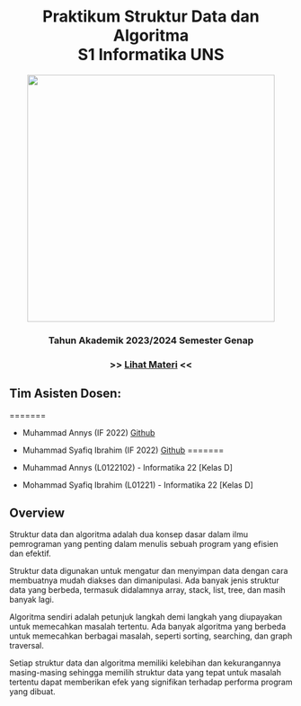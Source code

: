<h1 align="center"> Praktikum Struktur Data dan Algoritma <br /> S1 Informatika UNS </h1>
<p align ="center">  <img width = "440" height "248" src = "https://github.com/Alfurqon02/Praktikum-SDA-2023/blob/main/Material/cover.jpg" </p>
<h3 align="center"> Tahun Akademik 2023/2024 Semester Genap </h3>
<h3 align ="center">  >> <a align = "center" href = "https://github.com/Swordigo15/Praktikum-SDA-2024/blob/main/DaftarMateri.md"> <span align="center">Lihat Materi</span></a> << </h3>
<h2> Tim Asisten Dosen: </h2>


=======
- Muhammad Annys (IF 2022) [Github](https://github.com/Swordigo15)

- Muhammad Syafiq Ibrahim (IF 2022) [Github](https://github.com/SyafiqMSI)
=======
- Muhammad Annys (L0122102) - Informatika 22 [Kelas D]
- Mohammad Syafiq Ibrahim (L01221) - Informatika 22 [Kelas D]

<h2> Overview </h2>
<p> Struktur data dan algoritma adalah dua konsep dasar dalam ilmu pemrograman yang penting dalam menulis sebuah program yang efisien dan efektif. </p>

<p> Struktur data digunakan untuk mengatur dan menyimpan data dengan cara membuatnya mudah diakses dan dimanipulasi. Ada banyak jenis struktur data yang berbeda, termasuk didalamnya array, stack, list, tree, dan masih banyak lagi. </p>

<p> Algoritma sendiri adalah petunjuk langkah demi langkah yang diupayakan untuk memecahkan masalah tertentu. Ada banyak algoritma yang berbeda untuk memecahkan berbagai masalah, seperti sorting, searching, dan graph traversal. </p>

<p> Setiap struktur data dan algoritma memiliki kelebihan dan kekurangannya masing-masing sehingga memilih struktur data yang tepat untuk masalah tertentu dapat memberikan efek yang signifikan terhadap performa program yang dibuat.</p>
